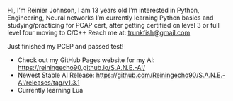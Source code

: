 Hi, I’m Reinier Johnson, I am 13 years old
I’m interested in Python, Engineering, Neural networks
I’m currently learning Python basics and studying/practicing for PCAP cert, after getting certified on level 3 or full level four moving to C/C++
Reach me at: trunkfish@gmail.com

Just finished my PCEP and passed test!

- Check out my GitHub Pages website for my AI: https://reiningecho90.github.io/S.A.N.E.-AI/
- Newest Stable AI Release: https://github.com/Reiningecho90/S.A.N.E.-AI/releases/tag/v1.3.1
- Currently learning Lua

<!---
Reiningecho90/Reiningecho90 is a ✨ special ✨ repository because its `README.md` (this file) appears on your GitHub profile.
You can click the Preview link to take a look at your changes.
--->
